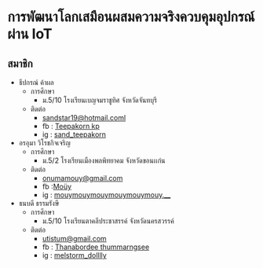 ﻿# การพัฒนาโลกเสมือนผสมความจริงควบคุมอุปกรณ์ผ่าน IoT
## สมาชิก
- ธีปกรณ์ ค้าผล
    - การศึกษา
        - ม.5/10 โรงเรียนเบญจมราชูทิศ จังหวัดจันทบุรี
    - ติดต่อ
        - sandstar19@hotmail.coml
        - fb : [Teepakorn kp](https://www.facebook.com/profile.php?id=100003611830466)
        - ig : [sand_teepakorn](https://www.instagram.com/sand_teepakorn)
- อรอุมา วิโรชกิจเจริญ
    - การศึกษา
        -  ม.5/2 โรงเรียนเมืองพลพิทยาคม จังหวัดขอนเเก่น
    - ติดต่อ
        - onumamouy@gmail.com
        - fb :[Moüy](https://www.facebook.com/mouy.onuma)
        - ig : [mouymouymouymouymouymouy.__](https://www.instagram.com/mouymouymouymouymouymouy.__)
- ธนบดี ธรรมรังษี
    - การศึกษา
        - ม.5/10 โรงเรียนตาคลีประชาสรรค์ จังหวัดนครสวรรค์
    - ติดต่อ
        - utistum@gmail.com
        - fb : [Thanabordee thummarngsee](https://www.facebook.com/utisdew.tummarangse)
        - ig : [melstorm_dolllly](https://www.instagram.com/melstorm_dolllly)
